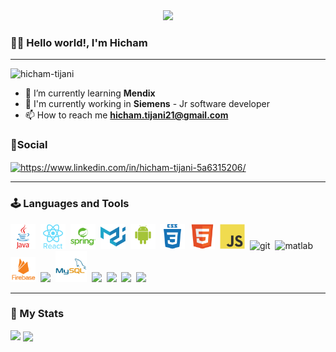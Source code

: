 <div id="header" align="center">
  <img src="https://i.pinimg.com/564x/f9/37/18/f93718b385a90ab92ec3663425dab3e4.jpg"/>
</div>
<h3 align="left">👨‍🚀 Hello world!, I'm Hicham</h3>
<p>  </p>

---

<p align="left"> <img src="https://komarev.com/ghpvc/?username=hicham-tijani&label=Profile%20views&color=0e75b6&style=flat" alt="hicham-tijani" /> </p>


- 🎯 I’m currently learning **Mendix**
- 🗽  I'm currently working in **Siemens** - Jr software developer
- 📫 How to reach me **hicham.tijani21@gmail.com**

### 💫Social
<p align="left">
<a href="https://linkedin.com/in/https://www.linkedin.com/in/hicham-tijani-5a6315206/" target="blank"><img align="center" src="https://raw.githubusercontent.com/rahuldkjain/github-profile-readme-generator/master/src/images/icons/Social/linked-in-alt.svg" alt="https://www.linkedin.com/in/hicham-tijani-5a6315206/" height="30" width="40" /></a>
</p>

---
### 🕹 Languages and Tools

<div>
  <img src="https://github.com/devicons/devicon/blob/master/icons/java/java-original-wordmark.svg" title="Java" alt="Java" width="40" height="40"/>&nbsp;
  <img src="https://github.com/devicons/devicon/blob/master/icons/react/react-original-wordmark.svg" title="React" alt="React" width="40" height="40"/>&nbsp;
  <img src="https://github.com/devicons/devicon/blob/master/icons/spring/spring-original-wordmark.svg" title="Spring" alt="Spring" width="40" height="40"/>&nbsp;
  <img src="https://github.com/devicons/devicon/blob/master/icons/materialui/materialui-original.svg" title="Material UI" alt="Material UI" width="40" height="40"/>&nbsp;       
  <img src="https://github.com/devicons/devicon/blob/master/icons/android/android-original-wordmark.svg" title="Android" alt="Android " width="40" height="40"/>&nbsp;
  <img src="https://github.com/devicons/devicon/blob/master/icons/css3/css3-plain-wordmark.svg"  title="CSS3" alt="CSS" width="40" height="40"/>&nbsp;
  <img src="https://github.com/devicons/devicon/blob/master/icons/html5/html5-original.svg" title="HTML5" alt="HTML" width="40" height="40"/>&nbsp;
  <img src="https://github.com/devicons/devicon/blob/master/icons/javascript/javascript-original.svg" title="JavaScript" alt="JavaScript" width="40" height="40"/>&nbsp;
 <img src="https://www.vectorlogo.zone/logos/git-scm/git-scm-icon.svg" alt="git" width="40" height="40"/>&nbsp;
  <img src="https://upload.wikimedia.org/wikipedia/commons/2/21/Matlab_Logo.png" alt="matlab" width="40" height="40"/>&nbsp;
  <img src="https://github.com/devicons/devicon/blob/master/icons/firebase/firebase-plain-wordmark.svg" title="Firebase" alt="Firebase" width="40" height="40"/>&nbsp;
  <img src="https://icongr.am/devicon/angularjs-original.svg?size=40&color=currentColor"/>&nbsp;
  <img src="https://github.com/devicons/devicon/blob/master/icons/mysql/mysql-original-wordmark.svg" title="MySQL"  alt="MySQL" width="50" height="50"/>&nbsp;
  <img src="https://icongr.am/devicon/python-original.svg?size=40&color=currentColo"/>&nbsp;
<img src="https://icongr.am/devicon/sass-original.svg?size=40&color=currentColor"/>&nbsp;
<img src="https://icongr.am/devicon/swift-original.svg?size=40&color=currentColor"/>&nbsp;
<img src="https://icongr.am/devicon/typescript-original.svg?size=40&color=currentColor"/>&nbsp;
  
  
</div>

---

### 🚀 My Stats 

<p><img align="left" src="https://github-readme-streak-stats.herokuapp.com/?user=hicham-tijani&theme=tokyonight&hide_border=false"/></p>

<p>&nbsp;<img align="center" src="https://github-readme-stats.vercel.app/api/top-langs/?username=hicham-tijani&theme=tokyonight&show_icons=true&hide_border=false&layout=compact" /></p>
